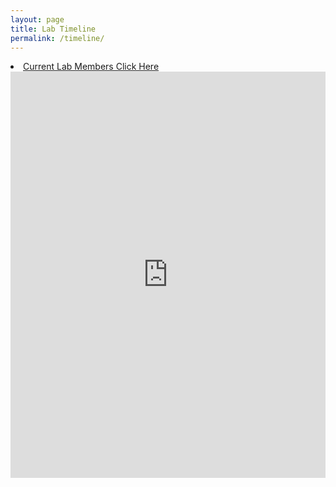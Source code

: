 ```yaml
---
layout: page
title: Lab Timeline
permalink: /timeline/
---
```




<html>
<body>
	<li><a href="{{ site.baseurl }}/people"><span>Current Lab Members Click Here</span></a></li>
<iframe src='http://cdn.knightlab.com/libs/timeline/latest/embed/index.html?source=1FY-5ZrMrgA3n_SwBqh9L24hU691sprYoL4Wl3SU5lZU&font=Bevan-PotanoSans&maptype=toner&lang=en&height=650' width='100%' height='650' frameborder='0'></iframe>
</body>
</html>